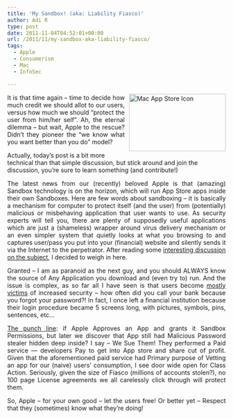 ```yaml
---
title: 'My Sandbox! (aka: Liability Fiasco)'
author: Adi R
type: post
date: 2011-11-04T04:52:01+00:00
url: /2011/11/my-sandbox-aka-liability-fiasco/
tags:
  - Apple
  - Consumerism
  - Mac
  - InfoSec

---
```

<p align="justify">
  <img style="background-image: none; border-bottom: 0px; border-left: 0px; margin: 0px 0px 5px 10px; padding-left: 0px; padding-right: 0px; display: inline; float: right; border-top: 0px; border-right: 0px; padding-top: 0px" title="Mac App Store Icon" border="0" alt="Mac App Store Icon" align="right" src="https://i1.wp.com/www.adir1.com/uploads/2011/11/Mac-App-Store-Icon.png?resize=223%2C132" width="223" height="132" data-recalc-dims="1" />It is that time again – time to decide how much credit we should allot to our users, versus how much we should “protect the user from him/her self”. Ah, the eternal dilemma – but wait, Apple to the rescue? Didn’t they pioneer the “we know what you want better than you do” model?
</p>

Actually, today’s post is a bit more technical than that simple discussion, but stick around and join the discussion, you’re sure to learn something (and contribute!)

<p align="justify">
  The latest news from our (recently) beloved Apple is that (amazing) Sandbox technology is on the horizon, which will run App Store apps inside their own Sandboxes. Here are few words about sandboxing – it is basically a mechanism for computer to protect itself (and the user) from (potentially) malicious or misbehaving application that user wants to use. As security experts will tell you, there are plenty of supposedly useful applications which are just a (shameless) wrapper around virus delivery mechanism or an even simpler system that quietly looks at what you browsing to and captures user/pass you put into your (financial) website and silently sends it via the Internet to the perpetrator. After reading some <a title="Why The Mac App Sandbox Makes Me Sad (from Naming Things)" href="http://lacquer.fi/pauli/blog/2011/11/why-the-mac-app-sandbox-makes-me-sad/" target="_blank">interesting discussion on the subject</a>, I decided to weigh in here.
</p>

<p align="justify">
  Granted – I am as paranoid as the next guy, and you should ALWAYS know the source of Any Application you download and (even try to) run. And the issue is complex, as so far all I have seen is that users become <u>mostly victims</u> of increased security &#8211; how often did you call your bank because you forgot your password?! In fact, I once left a financial institution because their login procedure became 5 screens long, with pictures, symbols, pins, sentences, etc…
</p>

<p align="justify">
  <u>The punch line</u>: if Apple Approves an App and grants it Sandbox Permissions, but later we discover that App still had Malicious Password stealer hidden deep inside? I say – We Sue Them! They performed a Paid service &#8212; developers Pay to get into App store and share cut of profit. Given that the aforementioned paid service had Primary purpose of Vetting an app for our (naive) users’ consumption, I see door wide open for Class Action. Seriously, given the size of Fiasco (millions of accounts stolen?), no 100 page License agreements we all carelessly click through will protect them.
</p>

<p align="justify">
  So, Apple – for your own good – let the users free! Or better yet – Respect that they (sometimes) know what they’re doing!
</p>